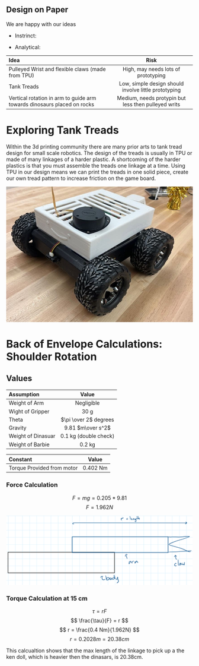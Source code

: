 ## Design on Paper

We are happy with our ideas
- Instrinct:

- Analytical:

| Idea | Risk|
| :---------------- |  :----: |
| Pulleyed Wrist and flexible claws (made from TPU) | High, may needs lots of prototyping |
|Tank Treads | Low, simple design should involve little prototyping |
| Vertical rotation in arm to guide arm towards dinosaurs placed on rocks | Medium, needs protypin but less then pulleyed writs |

# Exploring Tank Treads

Within the 3d printing community there are many prior arts to tank tread design for small scale robotics. The design of the treads is usually in TPU or made of many linkages of a harder plastic. A shortcoming of the harder plastics is that you must assemble the treads one linkage at a time. Using TPU in our design means we can print the treads in one solid piece, create our own tread pattern to increase friction on the game board.

![Screenshot](../../images/rounds/1/203Robot.jpg)

# Back of Envelope Calculations: Shoulder Rotation

## Values
| Assumption | Value|
| :---------------- |  :----: |
| Weight of Arm |   Negligible |
| Wight of Gripper | 30 g |
| Theta | $\pi \over 2$ degrees|
| Gravity | 9.81 $m\over s^2$|
| Weight of Dinasuar |   0.1 kg (double check)  |
| Weight of Barbie |   0.2 kg  |

| Constant | Value|
| :---------------- |  :----: |
| Torque Provided from motor |   0.402 Nm  |

### Force Calculation
$$ F = mg = 0.205*9.81$$
$$ F = 1.962 N $$

![Screenshot](../../images/rounds/1/calculationDiagram.png)

### Torque Calculation at 15 cm
$$ \tau = rF  $$
$$  \frac{\tau}{F}   = r    $$
$$ r =  \frac{0.4 Nm}{1.962N}  $$
$$ r = 0.2028m = 20.38cm $$

This calcualtion shows that the max length of the linkage to pick up a the ken doll, which is heavier then the dinasars, is 20.38cm.
